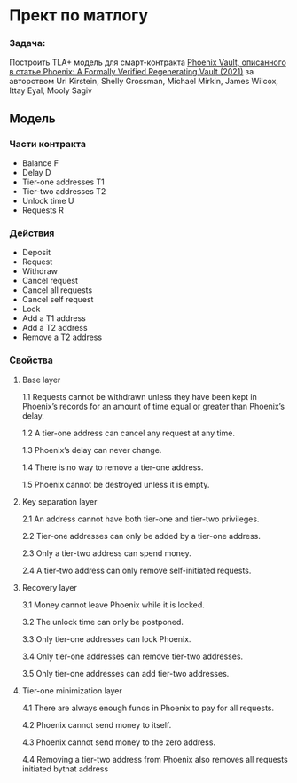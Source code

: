 # Прект по матлогу

### Задача:

Построить TLA+ модель для смарт-контракта [Phoenix Vault, описанного в статье Phoenix: A Formally Verified Regenerating Vault (2021)](https://arxiv.org/abs/2106.01240) за авторством Uri Kirstein, Shelly Grossman, Michael Mirkin, James Wilcox, Ittay Eyal, Mooly Sagiv

## Модель

### Части контракта

- Balance F
- Delay D
- Tier-one addresses T1
- Tier-two addresses T2
- Unlock time U
- Requests R


### Действия

- Deposit
- Request
- Withdraw
- Cancel request
- Cancel all requests
- Cancel self request
- Lock
- Add a T1 address
- Add a T2 address 
- Remove a T2 address


### Свойства

1. Base layer

    1.1 Requests cannot be withdrawn unless they have been kept in Phoenix’s records for an amount of time equal or greater than Phoenix’s delay.

    1.2 A tier-one address can cancel any request at any time.

    1.3 Phoenix’s delay can never change.

    1.4 There is no way to remove a tier-one address.

    1.5 Phoenix cannot be destroyed unless it is empty.

2. Key separation layer

    2.1 An address cannot have both tier-one and tier-two privileges.

    2.2 Tier-one addresses can only be added by a tier-one address.

    2.3 Only a tier-two address can spend money.

    2.4 A tier-two address can only remove self-initiated requests.

3. Recovery layer

    3.1 Money cannot leave Phoenix while it is locked.

    3.2 The unlock time can only be postponed.

    3.3 Only tier-one addresses can lock Phoenix.

    3.4 Only tier-one addresses can remove tier-two addresses.

    3.5 Only tier-one addresses can add tier-two addresses.

4. Tier-one minimization layer

    4.1 There are always enough funds in Phoenix to pay for all requests.

    4.2 Phoenix cannot send money to itself.

    4.3 Phoenix cannot send money to the zero address.

    4.4 Removing a tier-two address from Phoenix also removes all requests initiated bythat address

